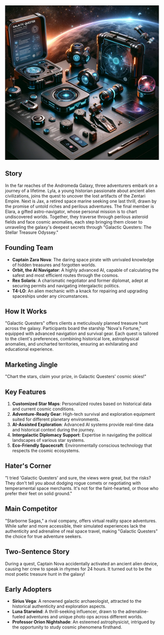 ![Galactic Quester](assets/8.png)

## Story

In the far reaches of the Andromeda Galaxy, three adventurers embark on a journey of a lifetime. Lyla, a young historian passionate about ancient alien civilizations, joins the quest to uncover the lost artifacts of the Zentari Empire. Next is Jax, a retired space marine seeking one last thrill, drawn by the promise of untold riches and perilous adventures. The final member is Elara, a gifted astro-navigator, whose personal mission is to chart undiscovered worlds. Together, they traverse through perilous asteroid fields and face cosmic anomalies, each step bringing them closer to unraveling the galaxy's deepest secrets through "Galactic Questers: The Stellar Treasure Odyssey."

## Founding Team

- **Captain Zara Nova**: The daring space pirate with unrivaled knowledge of hidden treasures and forgotten worlds.
- **Orbit, the AI Navigator**: A highly advanced AI, capable of calculating the safest and most efficient routes through the cosmos.
- **Rex Solaris**: A charismatic negotiator and former diplomat, adept at securing permits and navigating intergalactic politics.
- **T4-LO**: An alien mechanic with a knack for repairing and upgrading spaceships under any circumstances.

## How It Works

"Galactic Questers" offers clients a meticulously planned treasure hunt across the galaxy. Participants board the starship "Nova's Fortune," equipped with advanced navigation and survival gear. Each quest is tailored to the client's preferences, combining historical lore, astrophysical anomalies, and uncharted territories, ensuring an exhilarating and educational experience.

## Marketing Jingle

"Chart the stars, claim your prize, in Galactic Questers' cosmic skies!"

## Key Features

1. **Customized Star Maps**: Personalized routes based on historical data and current cosmic conditions.
2. **Adventure-Ready Gear**: High-tech survival and exploration equipment suited for different planetary environments.
3. **AI-Assisted Exploration**: Advanced AI systems provide real-time data and historical context during the journey.
4. **Intergalactic Diplomacy Support**: Expertise in navigating the political landscapes of various star systems.
5. **Eco-Friendly Spacecraft**: Environmentally conscious technology that respects the cosmic ecosystems.

## Hater's Corner

"I tried 'Galactic Questers' and sure, the views were great, but the risks? They don't tell you about dodging rogue comets or negotiating with temperamental space merchants. It's not for the faint-hearted, or those who prefer their feet on solid ground."

## Main Competitor

"Starborne Sagas," a rival company, offers virtual reality space adventures. While safer and more accessible, their simulated experiences lack the authenticity and adrenaline of real space travel, making "Galactic Questers" the choice for true adventure seekers.

## Two-Sentence Story

During a quest, Captain Nova accidentally activated an ancient alien device, causing her crew to speak in rhymes for 24 hours. It turned out to be the most poetic treasure hunt in the galaxy!

## Early Adopters

- **Sirius Vega**: A renowned galactic archaeologist, attracted to the historical authenticity and exploration aspects.
- **Luna Starwind**: A thrill-seeking influencer, drawn to the adrenaline-fueled adventures and unique photo ops across different worlds.
- **Professor Orion Nightshade**: An esteemed astrophysicist, intrigued by the opportunity to study cosmic phenomena firsthand.
